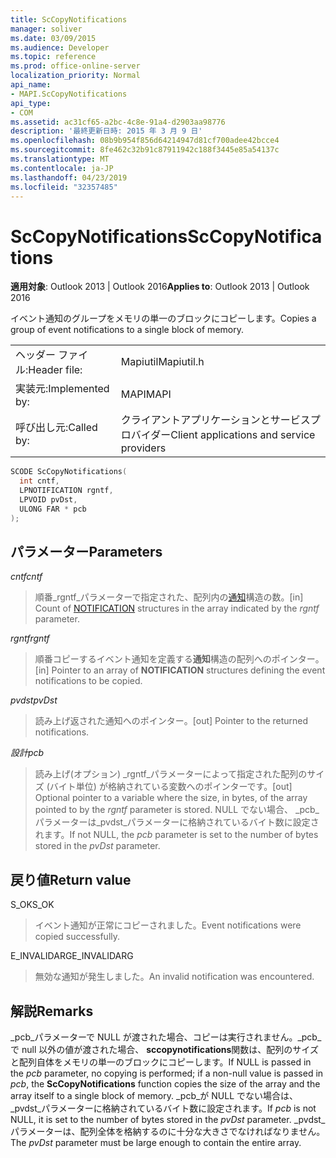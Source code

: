 ```yaml
---
title: ScCopyNotifications
manager: soliver
ms.date: 03/09/2015
ms.audience: Developer
ms.topic: reference
ms.prod: office-online-server
localization_priority: Normal
api_name:
- MAPI.ScCopyNotifications
api_type:
- COM
ms.assetid: ac31cf65-a2bc-4c8e-91a4-d2903aa98776
description: '最終更新日時: 2015 年 3 月 9 日'
ms.openlocfilehash: 08b9b954f856d64214947d81cf700adee42bcce4
ms.sourcegitcommit: 8fe462c32b91c87911942c188f3445e85a54137c
ms.translationtype: MT
ms.contentlocale: ja-JP
ms.lasthandoff: 04/23/2019
ms.locfileid: "32357485"
---
```

# <a name="sccopynotifications"></a><span data-ttu-id="724fd-103">ScCopyNotifications</span><span class="sxs-lookup"><span data-stu-id="724fd-103">ScCopyNotifications</span></span>

  
  
<span data-ttu-id="724fd-104">**適用対象**: Outlook 2013 | Outlook 2016</span><span class="sxs-lookup"><span data-stu-id="724fd-104">**Applies to**: Outlook 2013 | Outlook 2016</span></span> 
  
<span data-ttu-id="724fd-105">イベント通知のグループをメモリの単一のブロックにコピーします。</span><span class="sxs-lookup"><span data-stu-id="724fd-105">Copies a group of event notifications to a single block of memory.</span></span> 
  
|||
|:-----|:-----|
|<span data-ttu-id="724fd-106">ヘッダー ファイル:</span><span class="sxs-lookup"><span data-stu-id="724fd-106">Header file:</span></span>  <br/> |<span data-ttu-id="724fd-107">Mapiutil</span><span class="sxs-lookup"><span data-stu-id="724fd-107">Mapiutil.h</span></span>  <br/> |
|<span data-ttu-id="724fd-108">実装元:</span><span class="sxs-lookup"><span data-stu-id="724fd-108">Implemented by:</span></span>  <br/> |<span data-ttu-id="724fd-109">MAPI</span><span class="sxs-lookup"><span data-stu-id="724fd-109">MAPI</span></span>  <br/> |
|<span data-ttu-id="724fd-110">呼び出し元:</span><span class="sxs-lookup"><span data-stu-id="724fd-110">Called by:</span></span>  <br/> |<span data-ttu-id="724fd-111">クライアントアプリケーションとサービスプロバイダー</span><span class="sxs-lookup"><span data-stu-id="724fd-111">Client applications and service providers</span></span>  <br/> |
   
```cpp
SCODE ScCopyNotifications(
  int cntf,
  LPNOTIFICATION rgntf,
  LPVOID pvDst,
  ULONG FAR * pcb
);
```

## <a name="parameters"></a><span data-ttu-id="724fd-112">パラメーター</span><span class="sxs-lookup"><span data-stu-id="724fd-112">Parameters</span></span>

 <span data-ttu-id="724fd-113">_cntf_</span><span class="sxs-lookup"><span data-stu-id="724fd-113">_cntf_</span></span>
  
> <span data-ttu-id="724fd-114">順番_rgntf_パラメーターで指定された、配列内の[通知](notification.md)構造の数。</span><span class="sxs-lookup"><span data-stu-id="724fd-114">[in] Count of [NOTIFICATION](notification.md) structures in the array indicated by the  _rgntf_ parameter.</span></span> 
    
 <span data-ttu-id="724fd-115">_rgntf_</span><span class="sxs-lookup"><span data-stu-id="724fd-115">_rgntf_</span></span>
  
> <span data-ttu-id="724fd-116">順番コピーするイベント通知を定義する**通知**構造の配列へのポインター。</span><span class="sxs-lookup"><span data-stu-id="724fd-116">[in] Pointer to an array of **NOTIFICATION** structures defining the event notifications to be copied.</span></span> 
    
 <span data-ttu-id="724fd-117">_pvdst_</span><span class="sxs-lookup"><span data-stu-id="724fd-117">_pvDst_</span></span>
  
> <span data-ttu-id="724fd-118">読み上げ返された通知へのポインター。</span><span class="sxs-lookup"><span data-stu-id="724fd-118">[out] Pointer to the returned notifications.</span></span> 
    
 <span data-ttu-id="724fd-119">_設計_</span><span class="sxs-lookup"><span data-stu-id="724fd-119">_pcb_</span></span>
  
> <span data-ttu-id="724fd-120">読み上げ(オプション) _rgntf_パラメーターによって指定された配列のサイズ (バイト単位) が格納されている変数へのポインターです。</span><span class="sxs-lookup"><span data-stu-id="724fd-120">[out] Optional pointer to a variable where the size, in bytes, of the array pointed to by the  _rgntf_ parameter is stored.</span></span> <span data-ttu-id="724fd-121">NULL でない場合、 _pcb_パラメーターは_pvdst_パラメーターに格納されているバイト数に設定されます。</span><span class="sxs-lookup"><span data-stu-id="724fd-121">If not NULL, the  _pcb_ parameter is set to the number of bytes stored in the  _pvDst_ parameter.</span></span> 
    
## <a name="return-value"></a><span data-ttu-id="724fd-122">戻り値</span><span class="sxs-lookup"><span data-stu-id="724fd-122">Return value</span></span>

<span data-ttu-id="724fd-123">S_OK</span><span class="sxs-lookup"><span data-stu-id="724fd-123">S_OK</span></span>
  
> <span data-ttu-id="724fd-124">イベント通知が正常にコピーされました。</span><span class="sxs-lookup"><span data-stu-id="724fd-124">Event notifications were copied successfully.</span></span>
    
<span data-ttu-id="724fd-125">E_INVALIDARG</span><span class="sxs-lookup"><span data-stu-id="724fd-125">E_INVALIDARG</span></span>
  
> <span data-ttu-id="724fd-126">無効な通知が発生しました。</span><span class="sxs-lookup"><span data-stu-id="724fd-126">An invalid notification was encountered.</span></span>
    
## <a name="remarks"></a><span data-ttu-id="724fd-127">解説</span><span class="sxs-lookup"><span data-stu-id="724fd-127">Remarks</span></span>

<span data-ttu-id="724fd-128">_pcb_パラメーターで NULL が渡された場合、コピーは実行されません。_pcb_で null 以外の値が渡された場合、 **sccopynotifications**関数は、配列のサイズと配列自体をメモリの単一のブロックにコピーします。</span><span class="sxs-lookup"><span data-stu-id="724fd-128">If NULL is passed in the  _pcb_ parameter, no copying is performed; if a non-null value is passed in  _pcb_, the **ScCopyNotifications** function copies the size of the array and the array itself to a single block of memory.</span></span> <span data-ttu-id="724fd-129">_pcb_が NULL でない場合は、 _pvdst_パラメーターに格納されているバイト数に設定されます。</span><span class="sxs-lookup"><span data-stu-id="724fd-129">If  _pcb_ is not NULL, it is set to the number of bytes stored in the  _pvDst_ parameter.</span></span> <span data-ttu-id="724fd-130">_pvdst_パラメーターは、配列全体を格納するのに十分な大きさでなければなりません。</span><span class="sxs-lookup"><span data-stu-id="724fd-130">The  _pvDst_ parameter must be large enough to contain the entire array.</span></span> 
  

